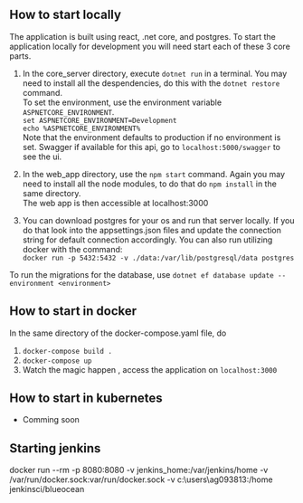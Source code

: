 
## How to start locally
The application is built using react, .net core, and postgres. To start the application locally for development you will need start each of these 3 core parts. 

1. In the core_server directory, execute `dotnet run` in a terminal. You may need to install all the despendencies, do this with the `dotnet restore` command.   
To set the environment, use the environment variable `ASPNETCORE_ENVIRONMENT`.   
`set ASPNETCORE_ENVIRONMENT=Development`   
`echo %ASPNETCORE_ENVIRONMENT%`    
Note that the environment defaults to production if no environment is set. 
Swagger if available for this api, go to `localhost:5000/swagger` to see the ui. 

2. In the web_app directory, use the `npm start` command. Again you may need to install all the node modules, to do that do `npm install` in the same directory.   
The web app is then accessible at localhost:3000
3. You can download postgres for your os and run that server locally. If you do that look into the appsettings.json files and update the connection string for default connection accordingly. 
You can also run utilizing docker with the command:   
 `docker run -p 5432:5432 -v ./data:/var/lib/postgresql/data postgres `

 To run the migrations for the database, use `dotnet ef database update --environment <environment>`


## How to start in docker
In the same directory of the docker-compose.yaml file, do
1. `docker-compose build .` 
2. `docker-compose up`    
3. Watch the magic happen , access the application on `localhost:3000`

## How to start in kubernetes
- Comming soon


## Starting jenkins 
docker run --rm -p 8080:8080 -v jenkins_home:/var/jenkins/home -v /var/run/docker.sock:var/run/docker.sock -v c:\users\ag093813:/home jenkinsci/blueocean

